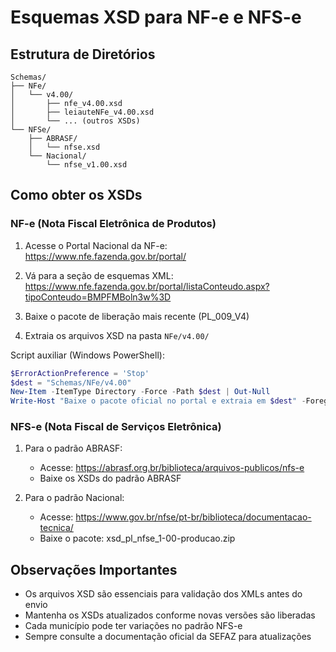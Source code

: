 # Esquemas XSD para NF-e e NFS-e

## Estrutura de Diretórios

```
Schemas/
├── NFe/
│   └── v4.00/
│       ├── nfe_v4.00.xsd
│       ├── leiauteNFe_v4.00.xsd
│       └── ... (outros XSDs)
└── NFSe/
    ├── ABRASF/
    │   └── nfse.xsd
    └── Nacional/
        └── nfse_v1.00.xsd
```

## Como obter os XSDs

### NF-e (Nota Fiscal Eletrônica de Produtos)

1. Acesse o Portal Nacional da NF-e:
   https://www.nfe.fazenda.gov.br/portal/

2. Vá para a seção de esquemas XML:
   https://www.nfe.fazenda.gov.br/portal/listaConteudo.aspx?tipoConteudo=BMPFMBoln3w%3D

3. Baixe o pacote de liberação mais recente (PL_009_V4)

4. Extraia os arquivos XSD na pasta `NFe/v4.00/`

Script auxiliar (Windows PowerShell):
```powershell
$ErrorActionPreference = 'Stop'
$dest = "Schemas/NFe/v4.00"
New-Item -ItemType Directory -Force -Path $dest | Out-Null
Write-Host "Baixe o pacote oficial no portal e extraia em $dest" -ForegroundColor Yellow
```

### NFS-e (Nota Fiscal de Serviços Eletrônica)

1. Para o padrão ABRASF:
   - Acesse: https://abrasf.org.br/biblioteca/arquivos-publicos/nfs-e
   - Baixe os XSDs do padrão ABRASF

2. Para o padrão Nacional:
   - Acesse: https://www.gov.br/nfse/pt-br/biblioteca/documentacao-tecnica/
   - Baixe o pacote: xsd_pl_nfse_1-00-producao.zip

## Observações Importantes

- Os arquivos XSD são essenciais para validação dos XMLs antes do envio
- Mantenha os XSDs atualizados conforme novas versões são liberadas
- Cada município pode ter variações no padrão NFS-e
- Sempre consulte a documentação oficial da SEFAZ para atualizações
